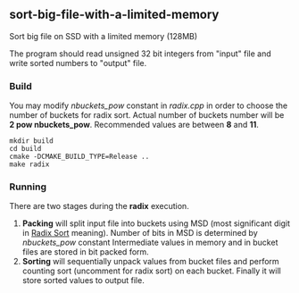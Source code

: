 ## sort-big-file-with-a-limited-memory
Sort big file on SSD with a limited memory (128MB)

The program should read unsigned 32 bit integers from "input" file and write sorted numbers to "output" file. 


### Build

You may modify _nbuckets_pow_ constant in _radix.cpp_ in order to choose the number of buckets for radix sort. 
Actual number of buckets number will be **2 pow nbuckets_pow**.
Recommended values are between **8** and **11**. 

```shell
mkdir build
cd build
cmake -DCMAKE_BUILD_TYPE=Release ..
make radix
```

### Running
There are two stages during the **radix** execution.
1. **Packing** will split input file into buckets using 
MSD (most significant digit in 
[Radix Sort](https://en.wikipedia.org/wiki/Radix_sort) meaning). 
Number of bits in MSD is determined by _nbuckets_pow_ constant 
Intermediate values in memory and in bucket files are stored 
in bit packed form.
2. **Sorting** will sequentially unpack values from bucket files and perform counting sort (uncomment for radix sort) on each bucket. Finally it will store sorted values to output file. 
